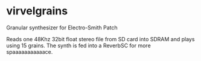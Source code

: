 # virvelgrains

Granular synthesizer for Electro-Smith Patch

Reads one 48Khz 32bit float stereo file from SD card into SDRAM and plays using 15 grains.
The synth is fed into a ReverbSC for more spaaaaaaaaaaace.
